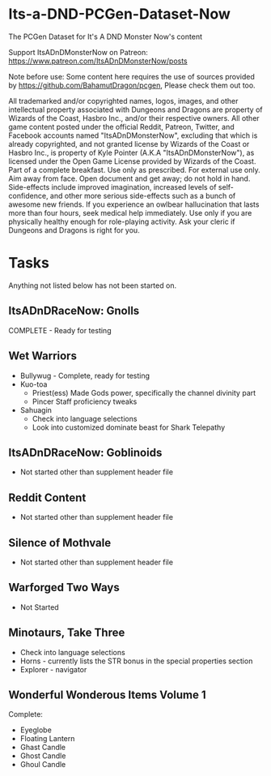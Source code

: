 # Its-a-DND-PCGen-Dataset-Now
The PCGen Dataset for It's A DND Monster Now's content

Support ItsADnDMonsterNow on Patreon: https://www.patreon.com/ItsADnDMonsterNow/posts

Note before use: Some content here requires the use of sources provided by https://github.com/BahamutDragon/pcgen, Please check them out too.

All trademarked and/or copyrighted names, logos, images, and other intellectual property associated with Dungeons and Dragons
are property of Wizards of the Coast, Hasbro Inc., and/or their respective owners. All other game content posted under the official
Reddit, Patreon, Twitter, and Facebook accounts named "ItsADnDMonsterNow", excluding that which is already copyrighted, and
not granted license by Wizards of the Coast or Hasbro Inc., is property of Kyle Pointer (A.K.A "ItsADnDMonsterNow"), as licensed
under the Open Game License provided by Wizards of the Coast. Part of a complete breakfast. Use only as prescribed. For external
use only. Aim away from face. Open document and get away; do not hold in hand. Side-effects include improved imagination,
increased levels of self-confidence, and other more serious side-effects such as a bunch of awesome new friends. If you experience an
owlbear hallucination that lasts more than four hours, seek medical help immediately. Use only if you are physically healthy enough
for role-playing activity. Ask your cleric if Dungeons and Dragons is right for you.


# Tasks

Anything not listed below has not been started on.

## ItsADnDRaceNow: Gnolls

COMPLETE - Ready for testing

## Wet Warriors

* Bullywug - Complete, ready for testing
* Kuo-toa
	* Priest(ess) Made Gods power, specifically the channel divinity part
	* Pincer Staff proficiency tweaks
* Sahuagin
	* Check into language selections
	* Look into customized dominate beast for Shark Telepathy

## ItsADnDRaceNow: Goblinoids

* Not started other than supplement header file

## Reddit Content

* Not started other than supplement header file

## Silence of Mothvale

* Not started other than supplement header file

## Warforged Two Ways

* Not Started

## Minotaurs, Take Three

* Check into language selections
* Horns - currently lists the STR bonus in the special properties section
* Explorer - navigator

## Wonderful Wonderous Items Volume 1

Complete:
* Eyeglobe
* Floating Lantern
* Ghast Candle
* Ghost Candle
* Ghoul Candle
